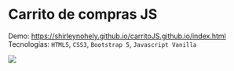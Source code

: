 # Carrito de compras JS

Demo: https://shirleynohely.github.io/carritoJS.github.io/index.html </br>
Tecnologías: `HTML5`, `CSS3`, `Bootstrap 5`, `Javascript Vanilla`

<img src = "![image](https://user-images.githubusercontent.com/62706631/170743260-21add2ea-3dbc-4154-88d2-6747959092d1.png)" />


